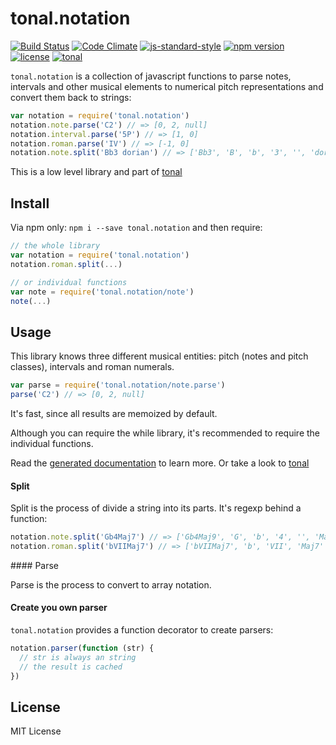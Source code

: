 # tonal.notation

[![Build Status](https://travis-ci.org/danigb/tonal.svg?branch=master)](https://travis-ci.org/danigb/tonal.notation)
[![Code Climate](https://codeclimate.com/github/danigb/tonal.notation/badges/gpa.svg)](https://codeclimate.com/github/danigb/tonal.notation)
[![js-standard-style](https://img.shields.io/badge/code%20style-standard-brightgreen.svg?style=flat)](https://github.com/feross/standard)
[![npm version](https://img.shields.io/npm/v/tonal.notation.svg)](https://www.npmjs.com/package/tonal.notation)
[![license](https://img.shields.io/npm/l/tonal.notation.svg)](https://www.npmjs.com/package/tonal.notation)
[![tonal](https://img.shields.io/badge/tonal-kit-yellow.svg)](https://www.npmjs.com/package/tonal)


`tonal.notation` is a collection of javascript functions to parse notes, intervals and other musical elements to numerical pitch representations and convert them back to strings:


```js
var notation = require('tonal.notation')
notation.note.parse('C2') // => [0, 2, null]
notation.interval.parse('5P') // => [1, 0]
notation.roman.parse('IV') // => [-1, 0]
notation.note.split('Bb3 dorian') // => ['Bb3', 'B', 'b', '3', '', 'dorian']
```

This is a low level library and part of [tonal](https://www.npmjs.com/package/tonal)

## Install

Via npm only: `npm i --save tonal.notation` and then require:

```js
// the whole library
var notation = require('tonal.notation')
notation.roman.split(...)

// or individual functions
var note = require('tonal.notation/note')
note(...)
```

## Usage

This library knows three different musical entities: pitch (notes and pitch classes), intervals and roman numerals.

```js
var parse = require('tonal.notation/note.parse')
parse('C2') // => [0, 2, null]
```

It's fast, since all results are memoized by default.

Although you can require the while library, it's recommended to require the individual functions.

Read the [generated documentation](https://github.com/danigb/tonal.notation/blob/master/API.md) to learn more. Or take a look to [tonal](https://www.npmjs.com/package/tonal)

#### Split

Split is the process of divide a string into its parts. It's regexp behind a function:

```js
notation.note.split('Gb4Maj7') // => ['Gb4Maj9', 'G', 'b', '4', '', 'Maj7']
notation.roman.split('bVIIMaj7') // => ['bVIIMaj7', 'b', 'VII', 'Maj7' ]
```

#### Parse

Parse is the process to convert to array notation.

#### Create you own parser

`tonal.notation` provides a function decorator to create parsers:

```js
notation.parser(function (str) {
  // str is always an string
  // the result is cached
})
```

## License

MIT License
